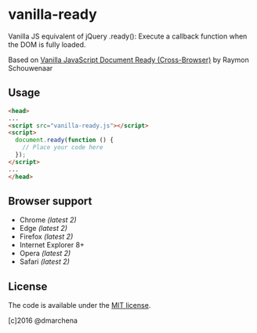 # vanilla-ready

Vanilla JS equivalent of jQuery .ready(): Execute a callback function when the DOM is fully loaded.

Based on [Vanilla JavaScript Document Ready (Cross-Browser)](https://gist.github.com/raymonschouwenaar/84bc7def8fbfa06ffd84) by Raymon Schouwenaar

## Usage

``` html
<head>
...
<script src="vanilla-ready.js"></script>
<script>
  document.ready(function () {
    // Place your code here
  });
</script>
...
</head>
```

## Browser support

* Chrome *(latest 2)*
* Edge *(latest 2)*
* Firefox *(latest 2)*
* Internet Explorer 8+
* Opera *(latest 2)*
* Safari *(latest 2)*

## License

The code is available under the [MIT license](LICENSE).

[c]2016 @dmarchena

